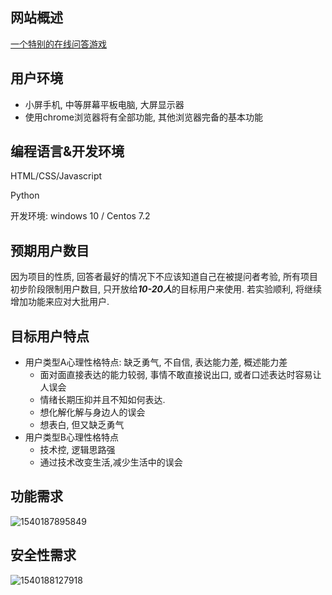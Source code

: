 ## 网站概述

[一个特别的在线问答游戏](https://www.cnblogs.com/HappyCodeingkc/p/9757574.html)

## 用户环境

+ 小屏手机, 中等屏幕平板电脑, 大屏显示器
+ 使用chrome浏览器将有全部功能, 其他浏览器完备的基本功能

## 编程语言&开发环境

HTML/CSS/Javascript

Python

开发环境: windows 10 / Centos 7.2

## 预期用户数目

因为项目的性质, 回答者最好的情况下不应该知道自己在被提问者考验, 所有项目初步阶段限制用户数目, 只开放给***10-20人***的目标用户来使用. 若实验顺利, 将继续增加功能来应对大批用户. 

## 目标用户特点
 + 用户类型A心理性格特点: 缺乏勇气, 不自信, 表达能力差, 概述能力差
     + 面对面直接表达的能力较弱, 事情不敢直接说出口, 或者口述表达时容易让人误会
     + 情绪长期压抑并且不知如何表达.
     + 想化解化解与身边人的误会
     + 想表白, 但又缺乏勇气
+ 用户类型B心理性格特点
  + 技术控, 逻辑思路强
  + 通过技术改变生活,减少生活中的误会


## 功能需求

![1540187895849](D:\MarkDownPic\1540187895849.png)

## 安全性需求

![1540188127918](D:\MarkDownPic\1540188127918.png)